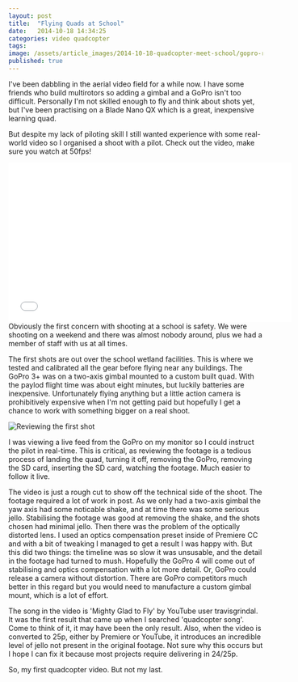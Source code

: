 ```yaml
---
layout: post
title:  "Flying Quads at School"
date:   2014-10-18 14:34:25
categories: video quadcopter
tags: 
image: /assets/article_images/2014-10-18-quadcopter-meet-school/gopro-remote.jpg
published: true
---
```




I've been dabbling in the aerial video field for a while now. I have some friends who build multirotors so adding a gimbal and a GoPro isn't too difficult. Personally I'm not skilled enough to fly and think about shots yet, but I've been practising on a Blade Nano QX which is a great, inexpensive learning quad. 

But despite my lack of piloting skill I still wanted experience with some real-world video so I organised a shoot with a pilot. Check out the video, make sure you watch at 50fps! 

<iframe width="560" height="315" src="//www.youtube.com/embed/NAGMIkgL-RM" frameborder="0" allowfullscreen></iframe>
<br>
Obviously the first concern with shooting at a school is safety. We were shooting on a weekend and there was almost nobody around, plus we had a member of staff with us at all times.

The first shots are out over the school wetland facilities. This is where we tested and calibrated all the gear before flying near any buildings. The GoPro 3+ was on a two-axis gimbal mounted to a custom built quad. With the paylod flight time was about eight minutes, but luckily batteries are inexpensive. Unfortunately flying anything but a little action camera is prohibitively expensive when I'm not getting paid but hopefully I get a chance to work with something bigger on a real shoot.

![Reviewing the first shot]({{site.baseurl}}/assets/images/quad_laptop.jpg)

I was viewing a live feed from the GoPro on my monitor so I could instruct the pilot in real-time. This is critical, as reviewing the footage is a tedious process of landing the quad, turning it off, removing the GoPro, removing the SD card, inserting the SD card, watching the footage. Much easier to follow it live.

The video is just a rough cut to show off the technical side of the shoot. The footage required a lot of work in post. As we only had a two-axis gimbal the yaw axis had some noticable shake, and at time there was some serious jello. Stabilising the footage was good at removing the shake, and the shots chosen had minimal jello. Then there was the problem of the optically distorted lens. I used an optics compensation preset inside of Premiere CC and with a bit of tweaking I managed to get a result I was happy with. But this did two things: the timeline was so slow it was unsusable, and the detail in the footage had turned to mush. Hopefully the GoPro 4 will come out of stabilising and optics compensation with a lot more detail. Or, GoPro could release a camera without distortion. There are GoPro competitors much better in this regard but you would need to manufacture a custom gimbal mount, which is a lot of effort. 

The song in the video is 'Mighty Glad to Fly' by YouTube user travisgrindal. It was the first result that came up when I searched 'quadcopter song'. Come to think of it, it may have been the only result. Also, when the video is converted to 25p, either by Premiere or YouTube, it introduces an incredible level of jello not present in the original footage. Not sure why this occurs but I hope I can fix it because most projects require delivering in 24/25p.

So, my first quadcopter video. But not my last. 